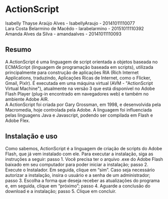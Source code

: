 # ActionScript
Isabelly Thayse Araújo Alves - IsabellyAraujo - 20141011110077 <br>
Lara Costa Belarmino de Macêdo - larabelarmino - 20151011110392 <br>
Amanda Alves da Silva - amandaalves -  20141011110093 

## Resumo

A ActionScript é uma linguagem de script orientada a objetos baseada no ECMAScript (linguagem de programação baseada em scripts), utilizada principalmente para construção de aplicações RIA (Rich Internet Applications, traduzindo, Aplicações Ricas de Internet, como o Flicker, Gmail, Pixlr). É executada em uma máquina virtual (AVM - "ActionScript Virtual Machine"), atualmente na versão 3 que está disponível no Adobe Flash Player (plug-in encontrado em navegadores web) e também no ambiente Adobe AIR.
<br>
A ActionScript foi criada por Gary Grossman, em 1998, e desenvolvida pela Macromedia, hoje controlada pela Adobe. A linguagem foi influenciada pelas linguagens Java e Javascript, podendo ser compilada em Flash e Adobe Flex.
 ## Instalação e uso
 Como sabemos, ActionScript é a linguagem de criação de scripts do Adobe Flash, que já vem instalado com ele. Para executar a instalação, siga as instruções a seguir:
passo 1. Você precisa ter o arquivo .exe do Adobe Flash baixado em seu computador para poder iniciar a instalação;
passo 2. Execute o Instalador.  Em seguida, clique em “sim”. Caso seja necessário autorizar a instalação, insira o usuário e a senha de um administrador;
passo 3. Escolha a forma que deseja receber as atualizações do programa e, em seguida, clique em “próximo”;
passo 4. Aguarde a conclusão do download e a instalação;
passo 5. Clique em concluir. 

